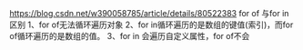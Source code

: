 https://blog.csdn.net/w390058785/article/details/80522383
for of 与for in 区别
1、for of无法循环遍历对象
2、for in循环遍历的是数组的键值(索引)，而for of循环遍历的是数组的值。
3、for in 会遍历自定义属性，for of不会
